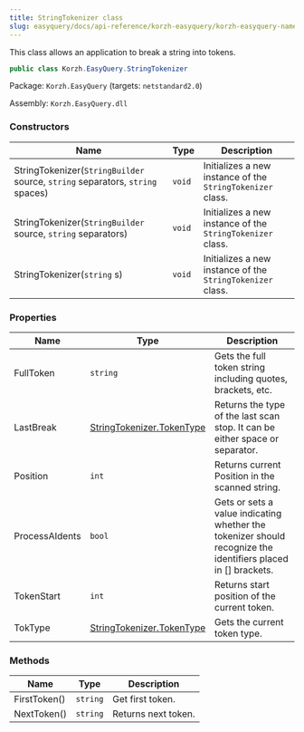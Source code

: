 ```yaml
---
title: StringTokenizer class
slug: easyquery/docs/api-reference/korzh-easyquery/korzh-easyquery-namespace/stringtokenizer-class
---
```



This class allows an application to break a string into tokens.
```csharp
public class Korzh.EasyQuery.StringTokenizer

```
Package: `Korzh.EasyQuery` (targets: `netstandard2.0`)

Assembly: `Korzh.EasyQuery.dll`

### Constructors

| Name | Type | Description | 
| --- | --- | --- | 
| StringTokenizer(`StringBuilder` source, `string` separators, `string` spaces) | `void` | Initializes a new instance of the `StringTokenizer` class. | 
| StringTokenizer(`StringBuilder` source, `string` separators) | `void` | Initializes a new instance of the `StringTokenizer` class. | 
| StringTokenizer(`string` s) | `void` | Initializes a new instance of the `StringTokenizer` class. | 


### Properties

| Name | Type | Description | 
| --- | --- | --- | 
| FullToken | `string` | Gets the full token string including quotes, brackets, etc. | 
| LastBreak | [StringTokenizer.TokenType](/api-reference/korzh-easyquery/korzh-easyquery-namespace/stringtokenizer-tokentype-enum) | Returns the type of the last scan stop. It can be either space or separator. | 
| Position | `int` | Returns current Position in the scanned string. | 
| ProcessAIdents | `bool` | Gets or sets a value indicating whether the tokenizer should recognize the identifiers placed in [] brackets. | 
| TokenStart | `int` | Returns start position of the current token. | 
| TokType | [StringTokenizer.TokenType](/api-reference/korzh-easyquery/korzh-easyquery-namespace/stringtokenizer-tokentype-enum) | Gets the current token type. | 


### Methods

| Name | Type | Description | 
| --- | --- | --- | 
| FirstToken() | `string` | Get first token. | 
| NextToken() | `string` | Returns next token. |